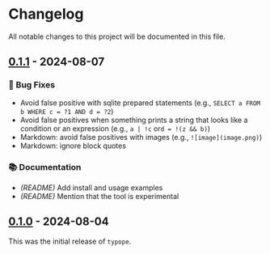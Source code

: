 # Changelog

All notable changes to this project will be documented in this file.

## [0.1.1] - 2024-08-07

### 🐛 Bug Fixes

- Avoid false positive with sqlite prepared statements (e.g., `SELECT a FROM b WHERE c = ?1 AND d = ?2`)
- Avoid false positives when something prints a string that looks like a condition or an expression (e.g., `a | !c` or`d = !(z && b)`)
- Markdown: avoid false positives with images (e.g., `![image](image.png)`)
- Markdown: ignore block quotes

### 📚 Documentation

- *(README)* Add install and usage examples
- *(README)* Mention that the tool is experimental

[0.1.1]: https://github.com/ronnychevalier/typope/compare/v0.1.0..v0.1.1

## [0.1.0] - 2024-08-04

This was the initial release of `typope`.

[0.1.0]: https://github.com/ronnychevalier/typope/releases/tag/v0.1.0
